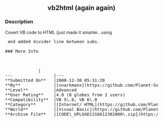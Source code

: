 ﻿<div align="center">

## vb2html \(again again\)


</div>

### Description

Covert VB code to HTML (just made it smarter.. using

<pre> and added divider line between subs.
 
### More Info
 


<span>             |<span>
---                |---
**Submitted On**   |2000-12-30 05:31:20
**By**             |[snarkmanx](https://github.com/Planet-Source-Code/PSCIndex/blob/master/ByAuthor/snarkmanx.md)
**Level**          |Advanced
**User Rating**    |4.0 (8 globes from 2 users)
**Compatibility**  |VB 5\.0, VB 6\.0
**Category**       |[Internet/ HTML](https://github.com/Planet-Source-Code/PSCIndex/blob/master/ByCategory/internet-html__1-34.md)
**World**          |[Visual Basic](https://github.com/Planet-Source-Code/PSCIndex/blob/master/ByWorld/visual-basic.md)
**Archive File**   |[CODE\_UPLOAD1316612302000\.zip](https://github.com/Planet-Source-Code/snarkmanx-vb2html-again-again__1-13948/archive/master.zip)








